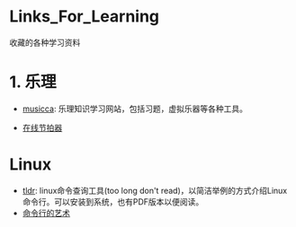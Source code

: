 # Links_For_Learning
收藏的各种学习资料

# 1. 乐理
- [musicca](https://www.musicca.com/zh): 乐理知识学习网站，包括习题，虚拟乐器等各种工具。

- [在线节拍器](https://tinywisp.github.io/metronome/)

# Linux
- [tldr](https://tldr.sh/): linux命令查询工具(too long don't read)，以简洁举例的方式介绍Linux命令行。可以安装到系统，也有PDF版本以便阅读。
- [命令行的艺术](https://github.com/jlevy/the-art-of-command-line/blob/master/README-zh.md)
